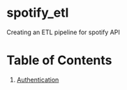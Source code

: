 # spotify_etl
Creating an ETL pipeline for spotify API

# Table of Contents

1.  <a href="https://github.com/arbaza/spotify_etl/blob/main/notebooks/auth.ipynb">Authentication</a>
